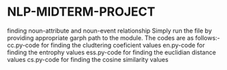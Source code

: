 # NLP-MIDTERM-PROJECT
finding noun-attribute and noun-event relationship
Simply run the file by providing appropriate garph path to the module.
The codes are as follows:-
cc.py-code for finding the cludtering coeficient values
en.py-code for finding the entrophy values
ess.py-code for finding the euclidian distance values
cs.py-code for finding the cosine similarity values 
